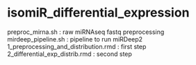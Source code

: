 # isomiR_differential_expression

preproc_mirna.sh : raw miRNAseq fastq preprocessing <br>
mirdeep_pipeline.sh : pipeline to run miRDeep2  <br>
1_preprocessing_and_distribution.rmd : first step  <br>
2_differential_exp_distrib.rmd : second step  <br>

